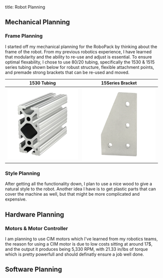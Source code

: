 title: Robot Planning

## Mechanical Planning

### Frame Planning
I started off my mechanical planning for the RoboPack by thinking about the frame of the robot. From my previous robotics experience, I have learned that modularity and the ability to re-use and adjust is essential. To ensure optimal flexability, I chose to use 80/20 tubing, specifically the 1530 & 1515 series tubing shown below for robust structure, flexible attachment points, and premade strong brackets that can be re-used and moved.

| 1530 Tubing                           | 15Series Bracket                      |
| ------------------------------------- | ------------------------------------- |
|![1530 Tubing](Images/RobotPlanning/8020_1530.jpg) | ![80/20 15Series Bracket](Images/RobotPlanning/4350_90Bracket.png) |

### Style Planning
After getting all the functionality down, I plan to use a nice wood to give a natural style to the robot. Another idea I have is to get plastic parts that can cover the machine as well, but that might be more complicated and expensive.

## Hardware Planning

### Motors & Motor Controller
I am planning to use CIM motors which I've learned from my robotics teams, the reason for using a CIM motor is due to low costs sitting at around 17$, and the output it produces being 5,330 RPM, with 21.33 in/lbs of torque which is pretty powerfull and should definatly ensure a job well done.



## Software Planning